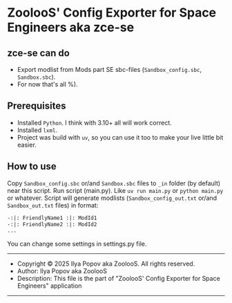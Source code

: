 # ZoolooS' Config Exporter for Space Engineers aka zce-se

## zce-se can do

- Export modlist from Mods part SE sbc-files (`Sandbox_config.sbc`, `Sandbox.sbc`).
- For now that's all %).

## Prerequisites

- Installed `Python`. I think with 3.10+ all will work correct.
- Installed `lxml`.
- Project was build with `uv`, so you can use it too to make your live little bit easier.

## How to use

Copy `Sandbox_config.sbc` or/and `Sandbox.sbc` files to `_in` folder (by default) near this script.
Run script (main.py). Like `uv run main.py` or `python main.py` or whatever.
Script will generate modlists (`Sandbox_config_out.txt` or/and `Sandbox_out.txt` files) in format:

```txt
-:|: FriendlyName1 :|: ModId1
-:|: FriendlyName2 :|: ModId2
...
```

You can change some settings in settings.py file.

---
- Copyright © 2025 Ilya Popov aka ZoolooS. All rights reserved.
- Author: Ilya Popov aka ZoolooS
- Description: This file is the part of "ZoolooS' Config Exporter for Space Engineers" application
---
